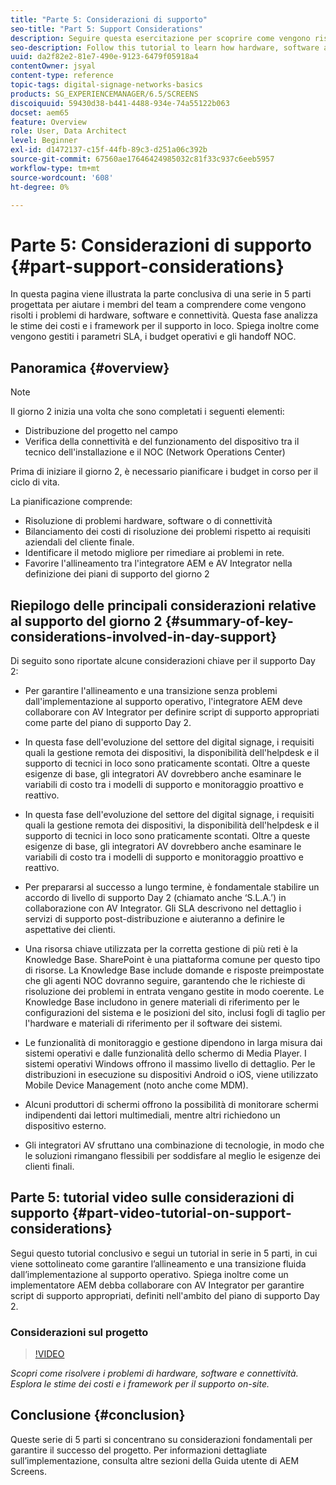 ```yaml
---
title: "Parte 5: Considerazioni di supporto"
seo-title: "Part 5: Support Considerations"
description: Seguire questa esercitazione per scoprire come vengono risolti i problemi di hardware, software e connettività. Esplora le stime dei costi e i framework per il supporto on-site. Inoltre, scopri come vengono gestiti i parametri SLA, i budget operativi e gli handoff NOC.
seo-description: Follow this tutorial to learn how hardware, software and connectivity issues are addressed. Explore cost estimations and frameworks for onsite support. Additionally learn how SLA parameters, operational budgets, and NOC handoffs are managed.
uuid: da2f82e2-81e7-490e-9123-6479f05918a4
contentOwner: jsyal
content-type: reference
topic-tags: digital-signage-networks-basics
products: SG_EXPERIENCEMANAGER/6.5/SCREENS
discoiquuid: 59430d38-b441-4488-934e-74a55122b063
docset: aem65
feature: Overview
role: User, Data Architect
level: Beginner
exl-id: d1472137-c15f-44fb-89c3-d251a06c392b
source-git-commit: 67560ae17646424985032c81f33c937c6eeb5957
workflow-type: tm+mt
source-wordcount: '608'
ht-degree: 0%

---
```


# Parte 5: Considerazioni di supporto {#part-support-considerations}

In questa pagina viene illustrata la parte conclusiva di una serie in 5 parti progettata per aiutare i membri del team a comprendere come vengono risolti i problemi di hardware, software e connettività. Questa fase analizza le stime dei costi e i framework per il supporto in loco. Spiega inoltre come vengono gestiti i parametri SLA, i budget operativi e gli handoff NOC.

## Panoramica {#overview}

>[!NOTE]
>
>Il giorno 2 inizia una volta che sono completati i seguenti elementi:
>
>* Distribuzione del progetto nel campo
>* Verifica della connettività e del funzionamento del dispositivo tra il tecnico dell&#39;installazione e il NOC (Network Operations Center)
>
>Prima di iniziare il giorno 2, è necessario pianificare i budget in corso per il ciclo di vita.

La pianificazione comprende:

* Risoluzione di problemi hardware, software o di connettività
* Bilanciamento dei costi di risoluzione dei problemi rispetto ai requisiti aziendali del cliente finale.
* Identificare il metodo migliore per rimediare ai problemi in rete.
* Favorire l&#39;allineamento tra l&#39;integratore AEM e AV Integrator nella definizione dei piani di supporto del giorno 2

## Riepilogo delle principali considerazioni relative al supporto del giorno 2 {#summary-of-key-considerations-involved-in-day-support}

Di seguito sono riportate alcune considerazioni chiave per il supporto Day 2:

* Per garantire l&#39;allineamento e una transizione senza problemi dall&#39;implementazione al supporto operativo, l&#39;integratore AEM deve collaborare con AV Integrator per definire script di supporto appropriati come parte del piano di supporto Day 2.
* In questa fase dell&#39;evoluzione del settore del digital signage, i requisiti quali la gestione remota dei dispositivi, la disponibilità dell&#39;helpdesk e il supporto di tecnici in loco sono praticamente scontati. Oltre a queste esigenze di base, gli integratori AV dovrebbero anche esaminare le variabili di costo tra i modelli di supporto e monitoraggio proattivo e reattivo.

* In questa fase dell&#39;evoluzione del settore del digital signage, i requisiti quali la gestione remota dei dispositivi, la disponibilità dell&#39;helpdesk e il supporto di tecnici in loco sono praticamente scontati. Oltre a queste esigenze di base, gli integratori AV dovrebbero anche esaminare le variabili di costo tra i modelli di supporto e monitoraggio proattivo e reattivo.
* Per prepararsi al successo a lungo termine, è fondamentale stabilire un accordo di livello di supporto Day 2 (chiamato anche ‘S.L.A.’) in collaborazione con AV Integrator. Gli SLA descrivono nel dettaglio i servizi di supporto post-distribuzione e aiuteranno a definire le aspettative dei clienti.
* Una risorsa chiave utilizzata per la corretta gestione di più reti è la Knowledge Base. SharePoint è una piattaforma comune per questo tipo di risorse. La Knowledge Base include domande e risposte preimpostate che gli agenti NOC dovranno seguire, garantendo che le richieste di risoluzione dei problemi in entrata vengano gestite in modo coerente. Le Knowledge Base includono in genere materiali di riferimento per le configurazioni del sistema e le posizioni del sito, inclusi fogli di taglio per l&#39;hardware e materiali di riferimento per il software dei sistemi.
* Le funzionalità di monitoraggio e gestione dipendono in larga misura dai sistemi operativi e dalle funzionalità dello schermo di Media Player. I sistemi operativi Windows offrono il massimo livello di dettaglio. Per le distribuzioni in esecuzione su dispositivi Android o iOS, viene utilizzato Mobile Device Management (noto anche come MDM).
* Alcuni produttori di schermi offrono la possibilità di monitorare schermi indipendenti dai lettori multimediali, mentre altri richiedono un dispositivo esterno.
* Gli integratori AV sfruttano una combinazione di tecnologie, in modo che le soluzioni rimangano flessibili per soddisfare al meglio le esigenze dei clienti finali.

## Parte 5: tutorial video sulle considerazioni di supporto {#part-video-tutorial-on-support-considerations}

Segui questo tutorial conclusivo e segui un tutorial in serie in 5 parti, in cui viene sottolineato come garantire l’allineamento e una transizione fluida dall’implementazione al supporto operativo. Spiega inoltre come un implementatore AEM debba collaborare con AV Integrator per garantire script di supporto appropriati, definiti nell&#39;ambito del piano di supporto Day 2.

### Considerazioni sul progetto

>[!VIDEO](https://video.tv.adobe.com/v/28383)

*Scopri come risolvere i problemi di hardware, software e connettività. Esplora le stime dei costi e i framework per il supporto on-site.*

## Conclusione {#conclusion}

Queste serie di 5 parti si concentrano su considerazioni fondamentali per garantire il successo del progetto. Per informazioni dettagliate sull’implementazione, consulta altre sezioni della Guida utente di AEM Screens.
